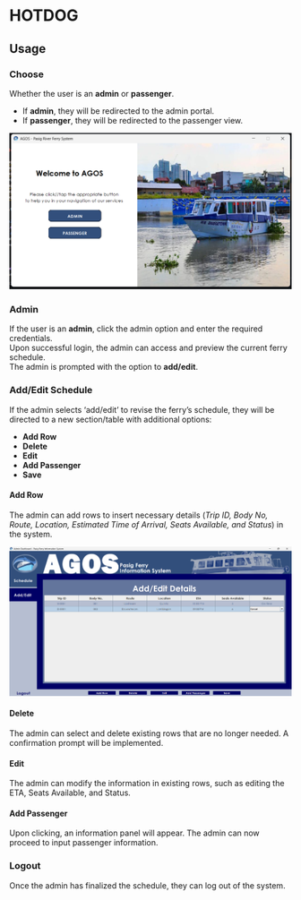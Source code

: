 # HOTDOG

## Usage

### **Choose**
Whether the user is an **admin** or **passenger**.  
- If **admin**, they will be redirected to the admin portal.  
- If **passenger**, they will be redirected to the passenger view. 

![image alt](https://github.com/JairusChrisnie/AGOS2/blob/master/welcomeAgos.png?raw=true) 

### **Admin**
If the user is an **admin**, click the admin option and enter the required credentials.  
Upon successful login, the admin can access and preview the current ferry schedule.  
The admin is prompted with the option to **add/edit**.  

### **Add/Edit Schedule**
If the admin selects ‘add/edit’ to revise the ferry’s schedule, they will be directed to a new section/table with additional options:  
- **Add Row**  
- **Delete**  
- **Edit**  
- **Add Passenger**  
- **Save**  

#### **Add Row**
The admin can add rows to insert necessary details (_Trip ID, Body No, Route, Location, Estimated Time of Arrival, Seats Available, and Status_) in the system.  

![image alt](https://github.com/JairusChrisnie/AGOS2/blob/master/adminAdd.png?raw=true)

#### **Delete**
The admin can select and delete existing rows that are no longer needed. A confirmation prompt will be implemented.  

#### **Edit**
The admin can modify the information in existing rows, such as editing the ETA, Seats Available, and Status.  

#### **Add Passenger**
Upon clicking, an information panel will appear. The admin can now proceed to input passenger information.  

### **Logout**
Once the admin has finalized the schedule, they can log out of the system.  
